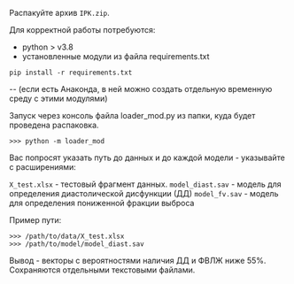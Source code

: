 Распакуйте архив `IPK.zip`.

Для корректной работы потребуются:

- python > v3.8
- установленные модули из файла requirements.txt

```
pip install -r requirements.txt
```

-- (если есть Анаконда, в ней можно создать отдельную временную среду с этими модулями)

Запуск через консоль файла loader_mod.py из папки, куда будет проведена распаковка.

```
>>> python -m loader_mod
```

Вас попросят указать путь до данных и до каждой модели - указывайте с расширениями:

`X_test.xlsx` - тестовый фрагмент данных.
`model_diast.sav` - модель для определения диастолической дисфункции (ДД) 
`model_fv.sav` - модель для определения пониженной фракции выброса

Пример пути:
```
>>> /path/to/data/X_test.xlsx
>>> /path/to/model/model_diast.sav
```

Вывод - векторы с вероятностями наличия ДД и ФВЛЖ ниже 55%. 
Сохраняются отдельными текстовыми файлами.

